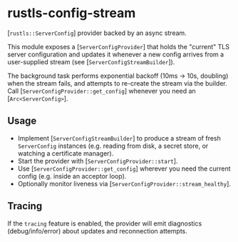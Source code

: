 # rustls-config-stream

[`rustls::ServerConfig`] provider backed by an async stream.

This module exposes a [`ServerConfigProvider`] that holds the "current"
TLS server configuration and updates it whenever a new config arrives from a
user-supplied stream (see [`ServerConfigStreamBuilder`]).

The background task performs exponential backoff (10ms -> 10s, doubling)
when the stream fails, and attempts to re-create the stream via the builder.
Call [`ServerConfigProvider::get_config`] whenever you need an [`Arc<ServerConfig>`].

## Usage

- Implement [`ServerConfigStreamBuilder`] to produce a stream of fresh
  `ServerConfig` instances (e.g. reading from disk, a secret store, or
  watching a certificate manager).
- Start the provider with [`ServerConfigProvider::start`].
- Use [`ServerConfigProvider::get_config`] wherever you need the current
  config (e.g. inside an acceptor loop).
- Optionally monitor liveness via [`ServerConfigProvider::stream_healthy`].

## Tracing

If the `tracing` feature is enabled, the provider will emit diagnostics
(debug/info/error) about updates and reconnection attempts.
